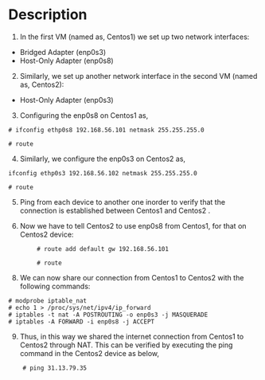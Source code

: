 # Description

1) In the first VM (named as, Centos1) we set up two network interfaces:

  - Bridged Adapter (enp0s3)
  - Host-Only Adapter (enp0s8)

2) Similarly, we set up another network interface in the second VM (named as, Centos2):

  - Host-Only Adapter (enp0s3)


3) Configuring the enp0s8 on Centos1 as,

```
# ifconfig ethp0s8 192.168.56.101 netmask 255.255.255.0

# route
```
4) Similarly, we configure the enp0s3 on Centos2 as,
```
ifconfig ethp0s3 192.168.56.102 netmask 255.255.255.0

# route
```
5) Ping from each device to another one inorder to verify that the connection is established between Centos1 and Centos2 .

7) Now we have to tell Centos2 to use enp0s8 from Centos1, for that on Centos2 device:
```
        # route add default gw 192.168.56.101

        # route
 ```
8) We can now share our connection from Centos1 to Centos2 with the following commands:

```
# modprobe iptable_nat
# echo 1 > /proc/sys/net/ipv4/ip_forward
# iptables -t nat -A POSTROUTING -o enp0s3 -j MASQUERADE
# iptables -A FORWARD -i enp0s8 -j ACCEPT
```
9) Thus, in this way we shared the internet connection from Centos1 to Centos2 through NAT. This can be verified by executing the ping command in the Centos2 device as below,
```
    # ping 31.13.79.35
 ```





